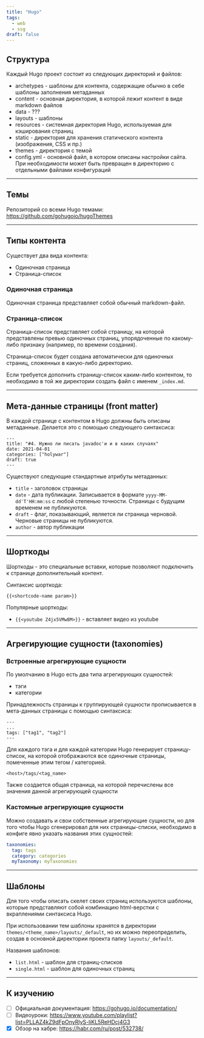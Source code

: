 ```yaml
---
title: "Hugo"
tags:
  - web
  - ssg
draft: false
---
```



## Структура

Каждый Hugo проект состоит из следующих директорий и файлов:

- archetypes - шаблоны для контента, содержащие обычно в себе шаблоны заполнения метаданных
- content - основная директория, в которой лежит контент в виде markdown файлов
- data - ???
- layouts - шаблоны
- resources - системная директория Hugo, используемая для кэширования страниц
- static - директория для хранения статического контента (изображения, CSS и пр.)
- themes - директория с темой
- config.yml - основной файл, в котором описаны настройки сайта. При необходимости может быть превращен в директорию с отдельными файлами конфигураций

---
## Темы

Репозиторий со всеми Hugo темами: https://github.com/gohugoio/hugoThemes

---
## Типы контента

Существует два вида контента:

- Одиночная страница
- Страница-список

### Одиночная страница

Одиночная страница представляет собой обычный markdown-файл.

### Страница-список

Страница-список представляет собой страницу, на которой представлены превью одиночных страниц, упорядоченные по какому-либо признаку (например, по времени создания).

Страница-список будет создана автоматически для одиночных страниц, сложенных в какую-либо директорию.

Если требуется дополнить страницу-список каким-либо контентом, то необходимо в той же директории создать файл с именем `_index.md`.

---
## Мета-данные страницы (front matter)

В каждой странице с контентом в Hugo должны быть описаны метаданные. Делается это с помощью следующего синтаксиса:

```
---
title: "#4. Нужно ли писать javadoc'и и в каких случаях"
date: 2021-04-01
categories: ["holywar"]
draft: true
---
```

Существуют следующие стандартные атрибуты метаданных:

- `title` - заголовок страницы
- `date` - дата публикации. Записывается в формате `yyyy-MM-dd'T'HH:mm:ss` с любой степенью точности. Страницы с будущим временем не публикуются.
- `draft` - флаг, показывающий, является ли страница черновой. Черновые страницы не публикуются.
- `author` - автор публикации

---
## Шорткоды

Шорткоды - это специальные вставки, которые позволяют подключить к странице дополнительный контент.

Синтаксис шорткода:
```
{{<shortcode-name param>}}
```

Популярные шорткоды:

- `{{<youtube Z4jx5VMw8M>}}` - вставляет видео из youtube

* * *

## Агрегирующие сущности (taxonomies)

### Встроенные агрегирующие сущности

По умолчанию в Hugo есть два типа агрегирующих сущностей:

- тэги
- категории

Принадлежность страницы к группирующей сущности прописывается в мета-данных страницы с помощью синтаксиса:

```
---
...
tags: ["tag1", "tag2"]
---
```

Для каждого тэга и для каждой категории Hugo генерирует страницу-список, на которой отображаются все одиночные страницы, помеченные этим тегом / категорией.

`<host>/tags/<tag_name>`

Также создается общая страница, на которой перечислены все значения данной агрегирующей сущности

### Кастомные агрегирующие сущности

Можно создавать и свои собственные агрегирующие сущности, но для того чтобы Hugo сгенерировал для них страницы-списки, необходимо в конфиге явно указать названия этих сущностей:
```yml
taxonomies:
  tag: tags
  category: categories
  myTaxonomy: myTaxonomies
```

---
## Шаблоны

Для того чтобы описать скелет своих страниц используются шаблоны, которые представляют собой комбинацию html-верстки с вкраплениями синтаксиса Hugo.

При использовании тем шаблоны хранятся в директории `themes/<theme_name>/layouts/_default`, но их можно переопределить, создав в основной директории проекта папку `layouts/_default`.

Названия шаблонов:
- `list.html` - шаблон для страниц-списков
- `single.html` - шаблон для одиночных страниц

---
## К изучению

- [ ] Официальная документация: https://gohugo.io/documentation/
- [ ] Видеоуроки: https://www.youtube.com/playlist?list=PLLAZ4kZ9dFpOnyRlyS-liKL5ReHDcj4G3
- [X] Обзор на хабре: https://habr.com/ru/post/532738/